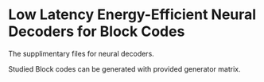 # Low Latency Energy-Efficient Neural Decoders for Block Codes
The supplimentary files for neural decoders.

Studied Block codes can be generated with provided generator matrix.
